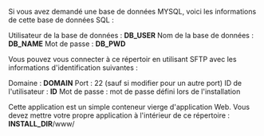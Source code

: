 Si vous avez demandé une base de données MYSQL, voici les informations de cette base de données SQL :

Utilisateur de la base de données : __DB_USER__
Nom de la base de données : __DB_NAME__
Mot de passe : __DB_PWD__

Vous pouvez vous connecter à ce répertoir en utilisant SFTP avec les informations d'identification suivantes :

Domaine : __DOMAIN__
Port : 22 (sauf si modifier pour un autre port)
ID de l'utilisateur : __ID__
Mot de passe : mot de passe défini lors de l'installation

Cette application est un simple conteneur vierge d'application Web. Vous devez mettre votre propre application à l'intérieur de ce répertoire : __INSTALL_DIR__/www/
